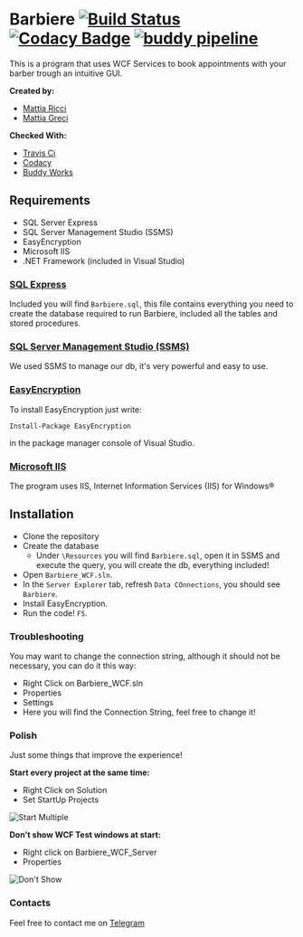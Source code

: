 # Barbiere [![Build Status](https://travis-ci.org/tiaringhio/Barbiere_WCF.svg?branch=master)](https://travis-ci.org/tiaringhio/Barbiere_WCF) [![Codacy Badge](https://api.codacy.com/project/badge/Grade/33ce920e933a454488a97253412cf862)](https://www.codacy.com/manual/tiaringhio/Barbiere_WCF?utm_source=github.com&amp;utm_medium=referral&amp;utm_content=tiaringhio/Barbiere_WCF&amp;utm_campaign=Badge_Grade) [![buddy pipeline](https://app.buddy.works/mattiaricci000/barbiere-wcf/pipelines/pipeline/209265/badge.svg?token=b352d09ea8d3f10aca20d9070ee6d9924cae29eb7626929fbee30959f5a9844a "buddy pipeline")](https://app.buddy.works/mattiaricci000/barbiere-wcf/pipelines/pipeline/209265)
 This is a program that uses WCF Services to book appointments with your barber trough an intuitive GUI.
 
 **Created by:**
 
 -  [Mattia Ricci](https://github.com/tiaringhio)
 -  [Mattia Greci](https://github.com/MattiaG98)
 
 **Checked With:**
 
 - [Travis Ci](https://travis-ci.org/)
 - [Codacy](https://app.codacy.com)
 - [Buddy Works](https://buddy.works)
 
## Requirements
- SQL Server Express
- SQL Server Management Studio (SSMS)
- EasyEncryption
- Microsoft IIS
- .NET Framework (included in Visual Studio)

### [SQL Express](https://www.microsoft.com/en-us/sql-server/sql-server-editions-express)
Included you will find  `Barbiere.sql`, this file contains everything you need  to create the database required to run Barbiere, included all the tables and stored procedures.

### [SQL Server Management Studio (SSMS)](https://docs.microsoft.com/en-us/sql/ssms/download-sql-server-management-studio-ssms?view=sql-server-2017)
We used SSMS to manage our db, it's very powerful and easy to use.

### [EasyEncryption](https://github.com/polischuk/EasyEncryption)
 To install EasyEncryption just write:
 
 `Install-Package EasyEncryption`
 
 in the package manager console of Visual Studio.
 
 ### [Microsoft IIS](https://www.iis.net/)

The program uses IIS, Internet Information Services (IIS) for Windows®

## Installation

- Clone the repository
- Create the database
  - Under `\Resources` you will find `Barbiere.sql`, open it in SSMS and execute the query, you will create the db, everything included!
- Open `Barbiere_WCF.sln`.
- In the `Server Explorer` tab, refresh `Data COnnections`, you should see `Barbiere`.
- Install EasyEncryption.
- Run the code! `F5`.

### Troubleshooting

You may want to change the connection string, although it should not be necessary, you can do it this way:
- Right Click on Barbiere_WCF.sln
- Properties
- Settings
- Here you will find the Connection String, feel free to change it!
### Polish

Just some things that improve the experience!

**Start every project at the same time:**
- Right Click on Solution
- Set StartUp Projects

![Start Multiple](https://github.com/tiaringhio/Barbiere_WCF/blob/master/Resources/multiple%20startup.jpg)

**Don't show WCF Test windows at start:**
- Right click on Barbiere_WCF_Server
- Properties

![Don't Show](https://github.com/tiaringhio/Barbiere_WCF/blob/master/Resources/no%20startup%20wcf.jpg)

### Contacts

Feel free to contact me on [Telegram](https://t.me/tiaringhio)
